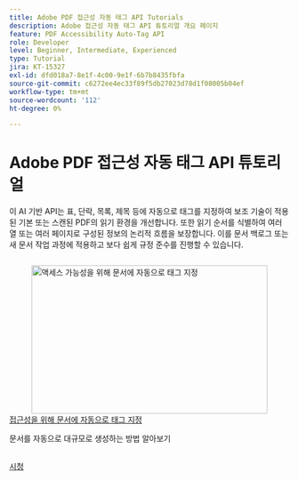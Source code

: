 ```yaml
---
title: Adobe PDF 접근성 자동 태그 API Tutorials
description: Adobe 접근성 자동 태그 API 튜토리얼 개요 페이지
feature: PDF Accessibility Auto-Tag API
role: Developer
level: Beginner, Intermediate, Experienced
type: Tutorial
jira: KT-15327
exl-id: dfd018a7-8e1f-4c00-9e1f-6b7b8435fbfa
source-git-commit: c6272ee4ec33f89f5db27023d78d1f08005b04ef
workflow-type: tm+mt
source-wordcount: '112'
ht-degree: 0%

---
```


# Adobe PDF 접근성 자동 태그 API 튜토리얼

이 AI 기반 API는 표, 단락, 목록, 제목 등에 자동으로 태그를 지정하여 보조 기술이 적용된 기본 또는 스캔된 PDF의 읽기 환경을 개선합니다. 또한 읽기 순서를 식별하여 여러 열 또는 여러 페이지로 구성된 정보의 논리적 흐름을 보장합니다. 이를 문서 백로그 또는 새 문서 작업 과정에 적용하고 보다 쉽게 규정 준수를 진행할 수 있습니다.

<!-- Comment -->
<!-- CARDS

* https://experienceleague.adobe.com/ko/docs/acrobat-services-learn/tutorials/pdfaccessibility/automatically-add-tags
  {target = _self}
  {title = Automatically tag documents for accessibility}
  {description = Learn how to automatically generate documents at scale}
  {image = https://experienceleague.adobe.com/ko/docs/acrobat-services-learn/tutorials/pdfaccessibility/media_12d5056f8a08ccdcd7d45c49ee252d1070e5e8e64.png?width=400&format=webply&optimize=medium}
  {cta = Watch}

-->
<!-- End Comment -->

<!-- START CARDS HTML - DO NOT MODIFY BY HAND -->
<div class="columns">
    <div class="column is-half-tablet is-half-desktop is-one-third-widescreen" aria-label="Automatically tag documents for accessibility">
        <div class="card" style="height: 100%; display: flex; flex-direction: column; height: 100%;">
            <div class="card-image">
                <figure class="image x-is-16by9">
                    <a href="https://experienceleague.adobe.com/ko/docs/acrobat-services-learn/tutorials/pdfaccessibility/automatically-add-tags" title="액세스 가능성을 위해 문서에 자동으로 태그 지정" target="_self" rel="referrer">
                        <img class="is-bordered-r-small" src="https://experienceleague.adobe.com/ko/docs/acrobat-services-learn/tutorials/pdfaccessibility/media_12d5056f8a08ccdcd7d45c49ee252d1070e5e8e64.png?width=400&format=webply&optimize=medium" alt="액세스 가능성을 위해 문서에 자동으로 태그 지정"
                             style="width: 100%; aspect-ratio: 16 / 9; object-fit: cover; overflow: hidden; display: block; margin: auto;">
                    </a>
                </figure>
            </div>
            <div class="card-content is-padded-small" style="display: flex; flex-direction: column; flex-grow: 1; justify-content: space-between;">
                <div class="top-card-content">
                    <p class="headline is-size-6 has-text-weight-bold">
                        <a href="https://experienceleague.adobe.com/ko/docs/acrobat-services-learn/tutorials/pdfaccessibility/automatically-add-tags" target="_self" rel="referrer" title="액세스 가능성을 위해 문서에 자동으로 태그 지정">접근성을 위해 문서에 자동으로 태그 지정</a>
                    </p>
                    <p class="is-size-6">문서를 자동으로 대규모로 생성하는 방법 알아보기</p>
                </div>
                <a href="https://experienceleague.adobe.com/ko/docs/acrobat-services-learn/tutorials/pdfaccessibility/automatically-add-tags" target="_self" rel="referrer" class="spectrum-Button spectrum-Button--outline spectrum-Button--primary spectrum-Button--sizeM" style="align-self: flex-start; margin-top: 1rem;">
                    <span class="spectrum-Button-label has-no-wrap has-text-weight-bold">시청</span>
                </a>
            </div>
        </div>
    </div>
</div>
<!-- END CARDS HTML - DO NOT MODIFY BY HAND -->
